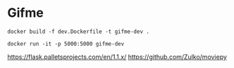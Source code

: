 # Gifme


`docker build -f dev.Dockerfile -t gifme-dev .`

`docker run -it -p 5000:5000 gifme-dev`

https://flask.palletsprojects.com/en/1.1.x/
https://github.com/Zulko/moviepy